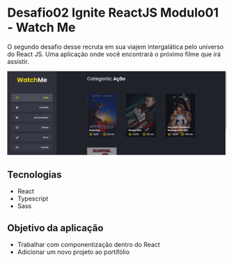 # Desafio02 Ignite ReactJS Modulo01 - Watch Me

O segundo desafio desse recruta em sua viajem intergalática pelo universo do React JS.
Uma aplicação onde você encontrará o próximo filme que irá assistir.

![image](https://github.com/LucasSousa09/Desafio02-Ignite-ReactJS-Modulo01/blob/main/public/watch_me.png)

## Tecnologias

- React
- Typescript
- Sass

## Objetivo da aplicação

- Trabalhar com componentização dentro do React
- Adicionar um novo projeto ao portifólio
